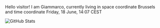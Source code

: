 Hello visitor! I am Giammarco, currently living in space coordinate Brussels and time coordinate Friday, 18 June, 14:07 CEST

![GitHub Stats](https://github-readme-stats.vercel.app/api?username=grcasanova)
